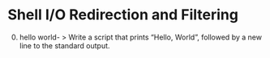 # Shell I/O Redirection and Filtering
0. hello world- > Write a script that prints “Hello, World”, followed by a new line to the standard output.
